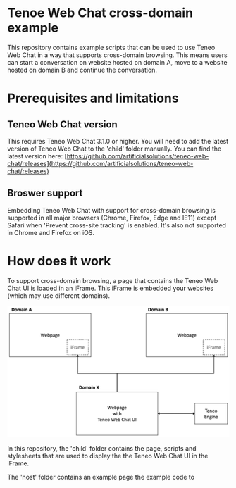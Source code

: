 # Tenoe Web Chat cross-domain example
This repository contains example scripts that can be used to use Teneo Web Chat in a way that supports cross-domain browsing. This means users can start a conversation on website hosted on domain A, move to a website hosted on domain B and continue the conversation.

# Prerequisites and limitations
## Teneo Web Chat version
This requires Teneo Web Chat 3.1.0 or higher. You will need to add the latest version of Teneo Web Chat to the 'child' folder manually. You can find the latest version here: [https://github.com/artificialsolutions/teneo-web-chat/releases](https://github.com/artificialsolutions/teneo-web-chat/releases)

## Broswer support
Embedding Teneo Web Chat with support for cross-domain browsing is supported in all major browsers (Chrome, Firefox, Edge and IE11) except Safari when 'Prevent cross-site tracking' is enabled. It's also not supported in Chrome and Firefox on iOS. 

# How does it work
To support cross-domain browsing, a page that contains the Teneo Web Chat UI is loaded in an iFrame. This iFrame is embedded your websites (which may use different domains).

![Teneo Web Chat is loaded in an iFrame](host_child.png)

In this repository, the 'child' folder contains the page, scripts and stylesheets that are used to display the the Teneo Web Chat UI in the iFrame.

The 'host' folder contains an example page the example code to